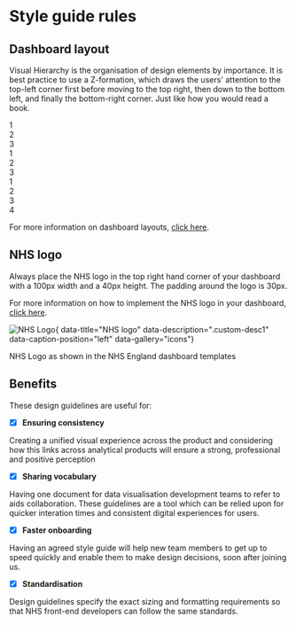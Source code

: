 # Style guide rules

## Dashboard layout

Visual Hierarchy is the organisation of design elements by importance. It is best practice to use a Z-formation, which draws the users' attention to the top-left corner first before moving to the top right, then down to the bottom left, and finally the bottom-right corner. Just like how you would read a book.

<div class="layout-container">
<!-- Z layout 1 -->
<div class="z1-container">
  <div class="layout-square arrow-right">1</div>
  <div class="layout-square arrow-diagonal">2</div>
  <div class="layout-square" style="grid-column: span 2 / span 2; width: 96%">3</div>
</div>
<!-- Z layout 2 -->
<div class="z2-container">
  <div class="layout-rect">1</div>
  <div class="layout-rect">2</div>
  <div class="layout-rect">3</div>
</div>
<!-- Z layout 3 -->
<div class="z1-container">
  <div class="layout-square arrow-right">1</div>
  <div class="layout-square arrow-diagonal">2</div>
  <div class="layout-square arrow-right">3</div>
  <div class="layout-square">4</div>
</div>
</div>

For more information on dashboard layouts, [click here](/dashboard_design/principles/#visual-hierarchy).


## NHS logo
Always place the NHS logo in the top right hand corner of your dashboard with a 100px width and a 40px height. The padding around the logo is 30px. 

For more information on how to implement the NHS logo in your dashboard, [click here](/dashboard_design/icons/#nhs-logo).

![NHS Logo](../../images/NHS_logo.png){ data-title="NHS logo" data-description=".custom-desc1" data-caption-position="left" data-gallery="icons"}
<div class="glightbox-desc custom-desc1">
NHS Logo as shown in the NHS England dashboard templates
</div>

## Benefits

These design guidelines are useful for:

- [x] **Ensuring consistency**

Creating a unified visual experience across the product and considering how this links across analytical products will ensure a strong, professional and positive perception

- [x] **Sharing vocabulary**

Having one document for data visualisation development teams to refer to aids collaboration. These guidelines are a tool which can be relied upon for quicker interation times and consistent digital experiences for users.

- [x] **Faster onboarding**

Having an agreed style guide will help new team members to get up to speed quickly and enable them to make design decisions, soon after joining us.

- [x] **Standardisation**

Design guidelines specify the exact sizing and formatting requirements so that NHS front-end developers can follow the same standards.
